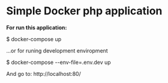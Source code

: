 # Simple Docker php application 


**For run this application:**

$ docker-compose up

...or for runing development enviropment

$ docker-compose --env-file=.env.dev up

And go to:
http://localhost:80/

